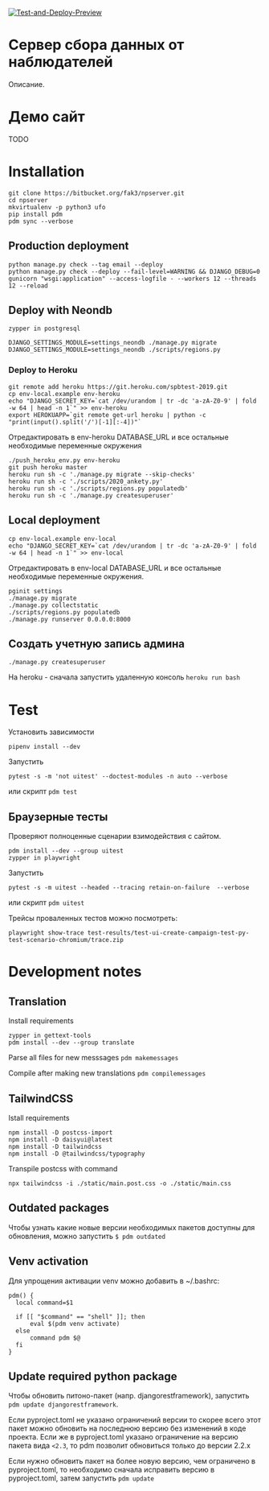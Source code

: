 [![Test-and-Deploy-Preview](https://github.com/Fak3/elect_hotline/actions/workflows/ci.yml/badge.svg)](https://github.com/Fak3/elect_hotline/actions/workflows/ci.yml)

# Сервер сбора данных от наблюдателей
Описание.

# Демо сайт

TODO

# Installation

```
git clone https://bitbucket.org/fak3/npserver.git
cd npserver
mkvirtualenv -p python3 ufo
pip install pdm
pdm sync --verbose
```


## Production deployment

```
python manage.py check --tag email --deploy
python manage.py check --deploy --fail-level=WARNING && DJANGO_DEBUG=0 gunicorn "wsgi:application" --access-logfile - --workers 12 --threads 12 --reload
```

## Deploy with Neondb

```
zypper in postgresql
```

```
DJANGO_SETTINGS_MODULE=settings_neondb ./manage.py migrate
DJANGO_SETTINGS_MODULE=settings_neondb ./scripts/regions.py
```

### Deploy to Heroku
```
git remote add heroku https://git.heroku.com/spbtest-2019.git
cp env-local.example env-heroku
echo "DJANGO_SECRET_KEY=`cat /dev/urandom | tr -dc 'a-zA-Z0-9' | fold -w 64 | head -n 1`" >> env-heroku
export HEROKUAPP=`git remote get-url heroku | python -c "print(input().split('/')[-1][:-4])"`
```

Отредактировать в env-heroku DATABASE_URL и все остальные необходимые переменные окружения

```
./push_heroku_env.py env-heroku
git push heroku master
heroku run sh -c './manage.py migrate --skip-checks'
heroku run sh -c './scripts/2020_ankety.py'
heroku run sh -c './scripts/regions.py populatedb'
heroku run sh -c './manage.py createsuperuser'
```


## Local deployment

```
cp env-local.example env-local
echo "DJANGO_SECRET_KEY=`cat /dev/urandom | tr -dc 'a-zA-Z0-9' | fold -w 64 | head -n 1`" >> env-local
```

Отредактировать в env-local DATABASE_URL и все остальные необходимые переменные окружения.

```
pginit settings
./manage.py migrate
./manage.py collectstatic
./scripts/regions.py populatedb
./manage.py runserver 0.0.0.0:8000
```

## Создать учетную запись админа

`./manage.py createsuperuser`

На heroku - сначала запустить удаленную консоль `heroku run bash`

# Test

Установить зависимости
```
pipenv install --dev
```

Запустить
```
pytest -s -m 'not uitest' --doctest-modules -n auto --verbose
```
или скрипт `pdm test`

## Браузерные тесты

Проверяют полноценные сценарии взимодействия с сайтом.
```
pdm install --dev --group uitest
zypper in playwright
```

Запустить
```
pytest -s -m uitest --headed --tracing retain-on-failure  --verbose
```
или скрипт `pdm uitest`

Трейсы проваленных тестов можно посмотреть:
```
playwright show-trace test-results/test-ui-create-campaign-test-py-test-scenario-chromium/trace.zip
```


# Development notes

## Translation

Install requirements
```
zypper in gettext-tools
pdm install --dev --group translate
```

Parse all files for new messsages
`pdm makemessages`

Compile after making new translations
`pdm compilemessages`


## TailwindCSS

Istall requirements

```
npm install -D postcss-import
npm install -D daisyui@latest
npm install -D tailwindcss
npm install -D @tailwindcss/typography
```

Transpile postcss with command

`npx tailwindcss -i ./static/main.post.css -o ./static/main.css`


## Outdated packages
Чтобы узнать какие новые версии необходимых пакетов доступны для обновления, можно запустить `$ pdm outdated`

## Venv activation

Для упрощения активации venv можно добавить в ~/.bashrc:

```
pdm() {
  local command=$1

  if [[ "$command" == "shell" ]]; then
      eval $(pdm venv activate)
  else
      command pdm $@
  fi
}
```

## Update required python package

Чтобы обновить питоно-пакет (напр. djangorestframework), запустить `pdm update djangorestframework`.

Если pyproject.toml не указано ограничений версии то скорее всего этот пакет можно обновить на последнюю версию без изменений в коде проекта. Если же в pyproject.toml указано ограничение на версию пакета вида `<2.3`, то pdm позволит обновиться только до версии 2.2.x

Если нужно обновить пакет на более новую версию, чем ограничено в pyproject.toml, то необходимо сначала исправить версию в pyproject.toml, затем запустить `pdm update`

